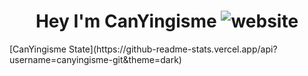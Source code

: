 <h1 align="center">Hey I'm CanYingisme <img src="https://img.shields.io/badge/Language-Java-orange" alt="website"/></h1>  
[CanYingisme State](https://github-readme-stats.vercel.app/api?username=canyingisme-git&theme=dark)
<!--
**CanYingisme-Git/CanYingisme-Git** is a ✨ _special_ ✨ repository because its `README.md` (this file) appears on your GitHub profile.

Here are some ideas to get you started:

- 🔭 I’m currently working on ...
- 🌱 I’m currently learning ...
- 👯 I’m looking to collaborate on ...
- 🤔 I’m looking for help with ...
- 💬 Ask me about ...
- 📫 How to reach me: ...
- 😄 Pronouns: ...
- ⚡ Fun fact: ...
-->
